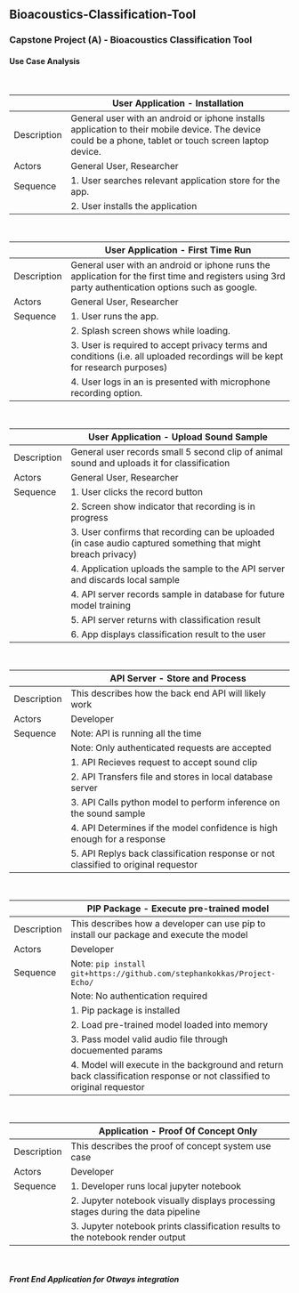 ## Bioacoustics-Classification-Tool

### Capstone Project (A) - Bioacoustics Classification Tool

#### Use Case Analysis

<br>

|       | <strong>User Application - Installation</strong> |
| ----------- | ----------- |
| Description   | General user with an android or iphone installs application to their mobile device.  The device could be a phone, tablet or touch screen laptop device.     
| Actors | General User, Researcher |
| Sequence | 1. User searches relevant application store for the app. |
| |2. User installs the application |

<br>

|       | <strong>User Application - First Time Run</strong> |
| ----------- | ----------- |
| Description   | General user with an android or iphone runs the application for the first time and registers using 3rd party authentication options such as google.
| Actors | General User, Researcher |
| Sequence | 1. User runs the app. |
| |2. Splash screen shows while loading. |
| |3. User is required to accept privacy terms and conditions (i.e. all uploaded recordings will be kept for research purposes) |
| |4. User logs in an is presented with microphone recording option. |

<br>

|       | <strong>User Application - Upload Sound Sample</strong> |
| ----------- | ----------- |
| Description   | General user records small 5 second clip of animal sound and uploads it for classification
| Actors | General User, Researcher |
| Sequence | 1. User clicks the record button |
| |2. Screen show indicator that recording is in progress |
| |3. User confirms that recording can be uploaded (in case audio captured something that might breach privacy)|
| |4. Application uploads the sample to the API server and discards local sample |
| |4. API server records sample in database for future model training |
| |5. API server returns with classification result |
| |6. App displays classification result to the user |

<br>

|       | <strong>API Server - Store and Process </strong>  |
| ----------- | ----------- |
| Description   | This describes how the back end API will likely work    
| Actors | Developer|
| Sequence | Note: API is running all the time |
| | Note: Only authenticated requests are accepted |
| | 1. API Recieves request to accept sound clip |
| | 2. API Transfers file and stores in local database server |
| | 3. API Calls python model to perform inference on the sound sample |
| | 4. API Determines if the model confidence is high enough for a response |
| | 5. API Replys back classification response or not classified to original requestor |

<br>


|       | <strong>PIP Package - Execute pre-trained model </strong>  |
| ----------- | ----------- |
| Description   | This describes how a developer can use pip to install our package and execute the model    
| Actors | Developer|
| Sequence | Note: ```pip install git+https://github.com/stephankokkas/Project-Echo/```|
| | Note: No authentication required |
| | 1. Pip package is installed |
| | 2. Load pre-trained model loaded into memory |
| | 3. Pass model valid audio file through docuemented params |
| | 4. Model will execute in the background and return back classification response or not classified to original requestor |

<br>

|       | <strong>Application - Proof Of Concept Only</strong>  |
| ----------- | ----------- |
| Description   | This describes the proof of concept system use case     
| Actors | Developer|
| Sequence | 1. Developer runs local jupyter notebook |
| | 2. Jupyter notebook visually displays processing stages during the data pipeline |
| | 3. Jupyter notebook prints classification results to the notebook render output |

<br>

##### Front End Application for Otways integration
